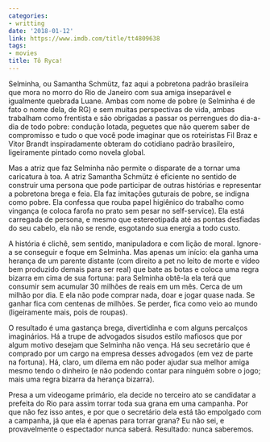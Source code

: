 ```yaml
---
categories:
- writting
date: '2018-01-12'
link: https://www.imdb.com/title/tt4809638
tags:
- movies
title: Tô Ryca!
---
```


Selminha, ou Samantha Schmütz, faz aqui a pobretona padrão brasileira que mora no morro do Rio de Janeiro com sua amiga inseparável e igualmente quebrada Luane. Ambas com nome de pobre (e Selminha é de fato o nome dela, de RG) e sem muitas perspectivas de vida, ambas trabalham como frentista e são obrigadas a passar os perrengues do dia-a-dia de todo pobre: condução lotada, peguetes que não querem saber de compromisso e tudo o que você pode imaginar que os roteiristas Fil Braz e Vitor Brandt inspiradamente obteram do cotidiano padrão brasileiro, ligeiramente pintado como novela global.

Mas a atriz que faz Selminha não permite o disparate de a tornar uma caricatura à toa. A atriz Samantha Schmütz é eficiente no sentido de construir uma persona que pode participar de outras histórias e representar a pobretona brega e feia. Ela faz imitações guturais de pobre, se indigna como pobre. Ela confessa que rouba papel higiênico do trabalho como vingança (e coloca farofa no prato sem pesar no self-service). Ela está carregada de persona, e mesmo que estereotipada até as pontas desfiadas do seu cabelo, ela não se rende, esgotando sua energia a todo custo.

A história é clichê, sem sentido, manipuladora e com lição de moral. Ignore-a se conseguir e foque em Selminha. Mas apenas um início: ela ganha uma herança de um parente distante (com direito a pet no leito de morte e vídeo bem produzido demais para ser real) que bate as botas e coloca uma regra bizarra em cima de sua fortuna: para Selminha obtê-la ela terá que consumir sem acumular 30 milhões de reais em um mês. Cerca de um milhão por dia. E ela não pode comprar nada, doar e jogar quase nada. Se ganhar fica com centenas de milhões. Se perder, fica como veio ao mundo (ligeiramente mais, pois de roupas).

O resultado é uma gastança brega, divertidinha e com alguns percalços imaginários. Há a trupe de advogados sisudos estilo mafiosos que por algum motivo desejam que Selminha não vença. Há seu secretário que é comprado por um cargo na empresa desses advogados (em vez de parte na fortuna). Há, claro, um dilema em não poder ajudar sua melhor amiga mesmo tendo o dinheiro (e não podendo contar para ninguém sobre o jogo; mais uma regra bizarra da herança bizarra).

Presa a um videogame primário, ela decide no terceiro ato se candidatar a prefeita do Rio para assim torrar toda sua grana em uma campanha. Por que não fez isso antes, e por que o secretário dela está tão empolgado com a campanha, já que ela é apenas para torrar grana? Eu não sei, e provavelmente o espectador nunca saberá. Resultado: nunca saberemos.